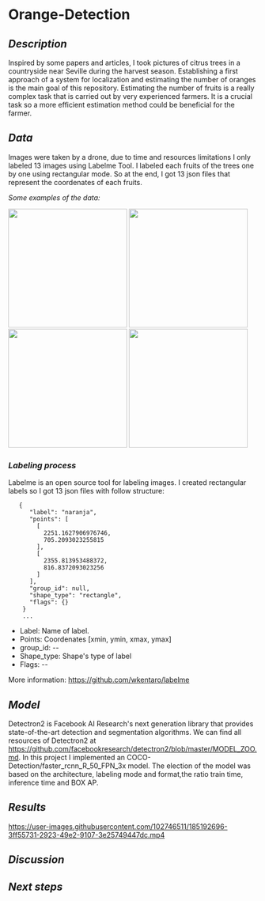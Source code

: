 # Orange-Detection

## *Description*

Inspired by some papers and articles, I took pictures of citrus trees in a countryside near Seville during the harvest season. Establishing a first approach of a system for localization and estimating the number of oranges is the main goal of this repository. Estimating the number of fruits is a really complex task that is carried out by very experienced farmers. It is a crucial task so a more efficient estimation method could be beneficial for the farmer. 

## *Data*

Images were taken by a drone, due to time and resources limitations I only labeled 13 images using Labelme Tool. I labeled each fruits of the trees one by one using rectangular mode. So at the end, I got 13 json files that represent the coordenates of each fruits.

*Some examples of the data:*

<p float="left">
  <img src="https://user-images.githubusercontent.com/102746511/185049214-bc091664-866f-473a-8054-b515afe555fc.JPG" width="240" />
  <img src="https://user-images.githubusercontent.com/102746511/185050224-416f2e01-6a88-48ee-9c4e-f7edd4191f4e.JPG" width="240" /> 
  <img src="https://user-images.githubusercontent.com/102746511/185050290-19eaa08b-a330-4e58-af20-d43381b24025.JPG" width="240" />
  <img src="https://user-images.githubusercontent.com/102746511/185050473-49a06099-0f8f-4199-9cf4-65e82666072f.JPG" width="240" />
</p>

### *Labeling process*

Labelme is an open source tool for labeling images. I created rectangular labels so I got 13 json files with follow structure:


```
   {
      "label": "naranja",
      "points": [
        [
          2251.1627906976746,
          705.2093023255815
        ],
        [
          2355.813953488372,
          816.8372093023256
        ]
      ],
      "group_id": null,
      "shape_type": "rectangle",
      "flags": {}
    }
    ...
```

- Label: Name of label.
- Points: Coordenates  [xmin, ymin, xmax, ymax]
- group_id: --
- Shape_type: Shape's type of label
- Flags: --

More information: https://github.com/wkentaro/labelme

## *Model*

Detectron2 is Facebook AI Research's next generation library that provides state-of-the-art detection and segmentation algorithms. We can find all resources of Detectron2 at https://github.com/facebookresearch/detectron2/blob/master/MODEL_ZOO.md. In this project I implemented an COCO-Detection/faster_rcnn_R_50_FPN_3x model. The election of the model was based on the architecture, labeling mode and format,the ratio train time, inference time and BOX AP.




## *Results*

https://user-images.githubusercontent.com/102746511/185192696-3ff55731-2923-49e2-9107-3e25749447dc.mp4

## *Discussion*




## *Next steps*
